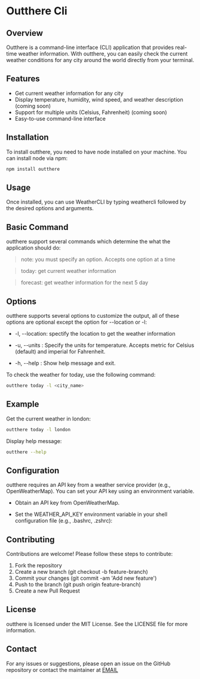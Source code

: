 # Outthere Cli

## Overview

Outthere is a command-line interface (CLI) application that provides real-time weather information. With outthere, you can easily check the current weather conditions for any city around the world directly from your terminal.

## Features

- Get current weather information for any city
- Display temperature, humidity, wind speed, and weather description (coming soon)
- Support for multiple units (Celsius, Fahrenheit) (coming soon)
- Easy-to-use command-line interface

## Installation

To install outthere, you need to have node installed on your machine. You can install node via npm:

```bash
npm install outthere
```

## Usage

Once installed, you can use WeatherCLI by typing weathercli followed by the desired options and arguments.

## Basic Command

outthere support several commands which determine the what the application should do:

> note: you must specify an option. Accepts one option at a time

> today: get current weather information

> forecast: get weather information for the next 5 day

## Options

outthere supports several options to customize the output, all of these options are optional except the option for --location or -l:

- -l, --location: spectify the location to get the weather information

- -u, --units : Specify the units for temperature. Accepts metric for Celsius (default) and imperial for Fahrenheit.

- -h, --help : Show help message and exit.

To check the weather for today, use the following command:

```bash
outthere today -l <city_name>
```

## Example

Get the current weather in london:

```bash
outthere today -l london
```

Display help message:

```bash
outthere --help
```

## Configuration

outthere requires an API key from a weather service provider (e.g., OpenWeatherMap). You can set your API key using an environment variable.

- Obtain an API key from OpenWeatherMap.

- Set the WEATHER_API_KEY environment variable in your shell configuration file (e.g., .bashrc, .zshrc):

## Contributing

Contributions are welcome! Please follow these steps to contribute:

1. Fork the repository
2. Create a new branch (git checkout -b feature-branch)
3. Commit your changes (git commit -am 'Add new feature')
4. Push to the branch (git push origin feature-branch)
5. Create a new Pull Request

## License

outthere is licensed under the MIT License. See the LICENSE file for more information.

## Contact

For any issues or suggestions, please open an issue on the GitHub repository or contact the maintainer at [EMAIL](mailto:forkahamin@yahoo.co.uk)
